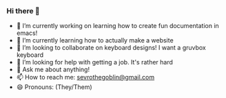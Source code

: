 ### Hi there 👋
- 🔭 I’m currently working on learning how to create fun documentation in emacs!
- 🌱 I’m currently learning how to actually make a website
- 👯 I’m looking to collaborate on keyboard designs! I want a gruvbox keyboard
- 🤔 I’m looking for help with getting a job. It's rather hard
- 💬 Ask me about anything!
- 📫 How to reach me: sevrothegoblin@gmail.com
- 😄 Pronouns: (They/Them)
